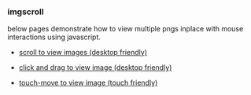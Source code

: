 ### imgscroll

below pages demonstrate how to view multiple pngs inplace with mouse interactions using javascript.

* [scroll to view images (desktop friendly)](https://pangyuteng.github.io/imgscroll/demo/scrollgie.html)

* [click and drag to view image (desktop friendly)](https://pangyuteng.github.io/imgscroll/demo/clicky.html)

* [touch-move to view image (touch friendly)](https://pangyuteng.github.io/imgscroll/demo/touchy.html)

